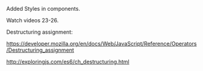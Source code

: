 Added Styles in components.

Watch videos 23-26.

Destructuring assignment:

https://developer.mozilla.org/en/docs/Web/JavaScript/Reference/Operators/Destructuring_assignment

http://exploringjs.com/es6/ch_destructuring.html